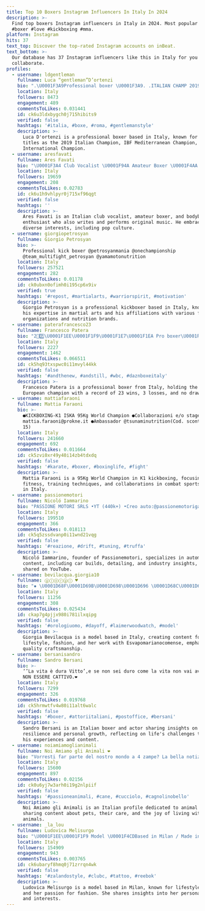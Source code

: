 ```yaml
---
title: Top 10 Boxers Instagram Influencers In Italy In 2024
description: >-
  Find top boxers Instagram influencers in Italy in 2024. Most popular hashtags:
  #boxer #love #kickboxing #mma.
platform: Instagram
hits: 37
text_top: Discover the top-rated Instagram accounts on inBeat.
text_bottom: >-
  Our database has 37 Instagram influencers like this in Italy for you to
  collaborate.
profiles:
  - username: ldgentleman
    fullname: Luca “gentleman”D’ortenzi
    bio: ".\U0001F3A9Professional boxer \U0001F3A9. .ITALIAN CHAMP 2019\U0001F1EE\U0001F1F9 .IBF MEDITERRANEAN CHAMP\U0001F947 .IBO INTERNATIONAL CHAMP\U0001F947"
    location: Italy
    followers: 8473
    engagement: 489
    commentsToLikes: 0.031441
    id: ck6u3ldxbygch0j715hibits9
    verified: false
    hashtags: '#italia, #boxe, #roma, #gentlemanstyle'
    description: >-
      Luca D'ortenzi is a professional boxer based in Italy, known for his
      titles as the 2019 Italian Champion, IBF Mediterranean Champion, and IBO
      International Champion.
  - username: aresfavati
    fullname: Ares Favati
    bio: "\U0001F3A4 Club Vocalist \U0001F94A Amateur Boxer \U0001F4AA Bodybuilding&Strength enthusiast \U0001F399 Song Writer&Singer \U0001F5EF All around Nerd"
    location: Italy
    followers: 19659
    engagement: 208
    commentsToLikes: 0.02783
    id: ck6u1h9vhlpyr0j715xf96qgt
    verified: false
    hashtags: ''
    description: >-
      Ares Favati is an Italian club vocalist, amateur boxer, and bodybuilding
      enthusiast who also writes and performs original music. He embraces
      diverse interests, including pop culture.
  - username: giorgiopetrosyan
    fullname: Giorgio Petrosyan
    bio: >-
      Professional kick boxer @petrosyanmania @onechampionship
      @team_multifight_petrosyan @yamamotonutrition
    location: Italy
    followers: 257521
    engagement: 282
    commentsToLikes: 0.01178
    id: ck0ubxn0ofimh0i195cp6x9iv
    verified: true
    hashtags: '#repost, #martialarts, #warriorspirit, #motivation'
    description: >-
      Giorgio Petrosyan is a professional kickboxer based in Italy, known for
      his expertise in martial arts and his affiliations with various fight
      organizations and nutrition brands.
  - username: paterafrancesco23
    fullname: Francesco Patera
    bio: "2⃣7️⃣\U0001F1EE\U0001F1F9\U0001F1E7\U0001F1EA Pro boxer\U0001F94A23-3-0 European champion\U0001F1EA\U0001F1FA Contract with @adeps_officiel ✞ \"everything is possible for him who believes\" \U0001D4D3\U0001D4FB\U0001D4EE\U0001D4EA\U0001D4F6\U0001D4EE\U0001D4FB ❤️ @vanessaagd"
    location: Italy
    followers: 2227
    engagement: 1462
    commentsToLikes: 0.066511
    id: ck5hq93txspwc0i11mvyl44kk
    verified: false
    hashtags: '#andthenew, #andstill, #wbc, #daznboxeitaly'
    description: >-
      Francesco Patera is a professional boxer from Italy, holding the title of
      European champion with a record of 23 wins, 3 losses, and no draws.
  - username: mattiafaraoni
    fullname: Mattia Faraoni
    bio: >-
      ●KICKBOXING-K1 ISKA 95Kg World Champion ●Collaborazioni e/o stage:
      mattia.faraoni@prokne.it ●Ambassador @tsunaminutrition(Cod. sconto FARAONI
      15)
    location: Italy
    followers: 241660
    engagement: 692
    commentsToLikes: 0.011664
    id: ck5zvi0xr49y40i14zb4tdxdq
    verified: false
    hashtags: '#karate, #boxer, #boxinglife, #fight'
    description: >-
      Mattia Faraoni is a 95Kg World Champion in K1 kickboxing, focusing on
      fitness, training techniques, and collaborations in combat sports. Based
      in Italy.
  - username: passionemotori
    fullname: Nicoló Iammarino
    bio: "PASSIONE MOTORI SRLS •YT (440k+) •Creo auto:@passionemotorigarage •Detail:@mamacardetailing_como •Business: businesspassionemotori@gmail.com SHOP\U0001F447\U0001F3FB"
    location: Italy
    followers: 199510
    engagement: 366
    commentsToLikes: 0.018113
    id: ck5q5zssdvanp0i11wnd21vqg
    verified: false
    hashtags: '#reazione, #drift, #tuning, #truffa'
    description: >-
      Nicoló Iammarino, founder of Passionemotori, specializes in automotive
      content, including car builds, detailing, and industry insights, primarily
      shared on YouTube.
  - username: bevilacqua.giorgia10
    fullname: ⓖⓘⓞⓡⓖⓘ ♥︎
    bio: "✸ \U0001D68F\U0001D69B\U0001D698\U0001D696 \U0001D68C\U0001D698\U0001D696\U0001D698\U0001F4CD ✸ \U0001D6A0\U0001D698\U0001D69B\U0001D694 \U0001D68F\U0001D69B\U0001D698\U0001D696 @esvapomarianocomense \U0001D67D\U0001D68E\U0001D690\U0001D698\U0001D6A3\U0001D692\U0001D698 \U0001D68D\U0001D692 #\U0001F162\U0001F165\U0001F150\U0001F15F\U0001F15E \U0001D68E \U0001D682\U0001D67F\U0001D674\U0001D673\U0001D678\U0001D689\U0001D678\U0001D67E\U0001D67D\U0001D678 \U0001D685\U0001D674\U0001D67B\U0001D67E\U0001D672\U0001D678\U0001F4E6 ☮︎ \U0001D69F\U0001D692\U0001D69F\U0001D692 \U0001D68E \U0001D695\U0001D68A\U0001D69C\U0001D68C\U0001D692\U0001D68A \U0001D69F\U0001D692\U0001D69F\U0001D68E\U0001D69B\U0001D68E ☮︎"
    location: Italy
    followers: 11256
    engagement: 308
    commentsToLikes: 0.025434
    id: ckap7g4pjjx980i781ilxqipg
    verified: false
    hashtags: '#orologiuomo, #dayoff, #laimerwoodwatch, #model'
    description: >-
      Giorgia Bevilacqua is a model based in Italy, creating content focused on
      lifestyle, fashion, and her work with Esvapomarianocomense, emphasizing
      quality craftsmanship.
  - username: bersanisandro
    fullname: Sandro Bersani
    bio: >-
      ‘’La vita è dura Vitto’,e se non sei duro come la vita non vai avanti.’’
      NON ESSERE CATTIVO.❤️
    location: Italy
    followers: 7299
    engagement: 326
    commentsToLikes: 0.019768
    id: ck5hrmwtfv4w80i11alt6walc
    verified: false
    hashtags: '#boxer, #attoriitaliani, #postoffice, #bersani'
    description: >-
      Sandro Bersani is an Italian boxer and actor sharing insights on
      resilience and personal growth, reflecting on life's challenges through
      his experiences and content.
  - username: noiamiamoglianimali
    fullname: Noi Amiamo gli Animali ❤️
    bio: "Vorresti far parte del nostro mondo a 4 zampe? La bella notizia è che ne fai già parte, semplicemente stando qui! \U0001F43E\U0001F436\U0001F43E\U0001F431"
    location: Italy
    followers: 15600
    engagement: 897
    commentsToLikes: 0.02156
    id: ck0u6yj7w3arh0i19g2nlpiif
    verified: false
    hashtags: '#passioneanimali, #cane, #cucciolo, #cagnolinobello'
    description: >-
      Noi Amiamo gli Animali is an Italian profile dedicated to animal lovers,
      sharing content about pets, their care, and the joy of living with
      animals.
  - username: _la_lou
    fullname: Ludovica Melisurgo
    bio: "\U0001F1EE\U0001F1F9 Model \U0001F4CDBased in Milan / Made in Naples \U0001F380 Giulia and \U0001F436 @gizmo_mini_dog_ ‘s mom \U0001F4E9 MGMT • Pietro@pssharing.com"
    location: Italy
    followers: 154909
    engagement: 943
    commentsToLikes: 0.003765
    id: ck6ubaryf8hmq0j71zrrqn4wk
    verified: false
    hashtags: '#zalandostyle, #clubc, #tattoo, #reebok'
    description: >-
      Ludovica Melisurgo is a model based in Milan, known for lifestyle content
      and her passion for fashion. She shares insights into her personal life
      and interests.
---
```


